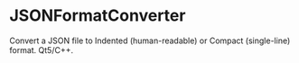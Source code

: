 # JSONFormatConverter
Convert a JSON file to Indented (human-readable) or Compact (single-line) format. Qt5/C++.

